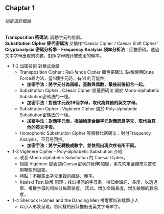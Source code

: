 ## Chapter 1
###### 祕密通訊概論
**Transposition 密碼法**: 調動字元的位置。  
**Substitution Cipher 替代密碼法** 又稱作“Caesar Cipher / Caesar Shift Cipher”  
**Cryptanalysis 密碼分析學** - **Frequency Analysis 頻率分析法**：回推密碼。透過文中字母出現的次數，對照字母統計被使用的頻率。 
* 1-2 加密技術 對稱式金鑰
  * Transposition Cipher : Rail-fence Cipher 籬笆密碼法 (破解使用Brute Force暴力法，當N個字元時，有N! 的可能性)  
      * **加密手法：將字元分為兩組，基數與偶數，最後前後組合一起。**
  *  Substitution Cipher : Caesar Cipher 凱薩密碼法 屬於 Mono-alphabetic Substiution密碼法的一種。  
      * **加密手法：對應字元表26個字母，取代為其他的英文字母。**
  *  Substitution Cipher : Vigènere Cipher 屬於 Poly-alphabetic Substiution密碼法的一種。  
      * **加密手法：對應字元表，根據給定金鑰字元對應訊息字元、取代為其他的英文字母。**
  *  Homophonic Substitution Cipher 等價替代密碼法：對付Frequency Analysis，不容易回推。   
      * **加密手法：將字元轉換成數字，並依照出現次序有所不同。**
* 1-3 Vigènere Cipher - Poly-alphabetic Substiution 介紹
  * 改善 Mono-alphabetic Substiution 的 Caesar Cipher。
  * 根據 Vigènere 密表(為Caesar密表的延伸)加密，事先約定金鑰來決定使用哪些列加密。
  * 特點：不顯露出字元重複的痕跡、頻率。
  * Kasiski Test 破解
    原理：找出相同的字母串，得知金鑰詞、長度，以透過單、複數字母的頻率分佈圖掌握。
    因此，增加金鑰長度，增加破解的難易度。
* 1-4 Sherlock Holmes and the Dancing Men 福爾摩斯和跳舞小人
  * 以小人形狀呈現，將同樣的形狀推敲出英文字母單字。 
